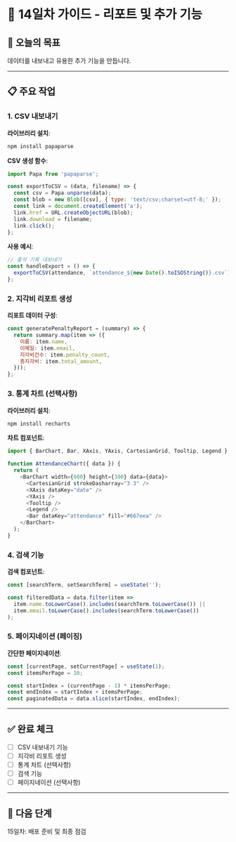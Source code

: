 # 📅 14일차 가이드 - 리포트 및 추가 기능

## 🎯 오늘의 목표
데이터를 내보내고 유용한 추가 기능을 만듭니다.

---

## 📋 주요 작업

### 1. CSV 내보내기

**라이브러리 설치**:
```bash
npm install papaparse
```

**CSV 생성 함수**:
```javascript
import Papa from 'papaparse';

const exportToCSV = (data, filename) => {
  const csv = Papa.unparse(data);
  const blob = new Blob([csv], { type: 'text/csv;charset=utf-8;' });
  const link = document.createElement('a');
  link.href = URL.createObjectURL(blob);
  link.download = filename;
  link.click();
};
```

**사용 예시**:
```javascript
// 출석 기록 내보내기
const handleExport = () => {
  exportToCSV(attendance, `attendance_${new Date().toISOString()}.csv`);
};
```

### 2. 지각비 리포트 생성

**리포트 데이터 구성**:
```javascript
const generatePenaltyReport = (summary) => {
  return summary.map(item => ({
    이름: item.name,
    이메일: item.email,
    지각비건수: item.penalty_count,
    총지각비: item.total_amount,
  }));
};
```

### 3. 통계 차트 (선택사항)

**라이브러리 설치**:
```bash
npm install recharts
```

**차트 컴포넌트**:
```javascript
import { BarChart, Bar, XAxis, YAxis, CartesianGrid, Tooltip, Legend } from 'recharts';

function AttendanceChart({ data }) {
  return (
    <BarChart width={600} height={300} data={data}>
      <CartesianGrid strokeDasharray="3 3" />
      <XAxis dataKey="date" />
      <YAxis />
      <Tooltip />
      <Legend />
      <Bar dataKey="attendance" fill="#667eea" />
    </BarChart>
  );
}
```

### 4. 검색 기능

**검색 컴포넌트**:
```javascript
const [searchTerm, setSearchTerm] = useState('');

const filteredData = data.filter(item =>
  item.name.toLowerCase().includes(searchTerm.toLowerCase()) ||
  item.email.toLowerCase().includes(searchTerm.toLowerCase())
);
```

### 5. 페이지네이션 (페이징)

**간단한 페이지네이션**:
```javascript
const [currentPage, setCurrentPage] = useState(1);
const itemsPerPage = 10;

const startIndex = (currentPage - 1) * itemsPerPage;
const endIndex = startIndex + itemsPerPage;
const paginatedData = data.slice(startIndex, endIndex);
```

---

## ✅ 완료 체크

- [ ] CSV 내보내기 기능
- [ ] 지각비 리포트 생성
- [ ] 통계 차트 (선택사항)
- [ ] 검색 기능
- [ ] 페이지네이션 (선택사항)

---

## 🌟 다음 단계

15일차: 배포 준비 및 최종 점검

